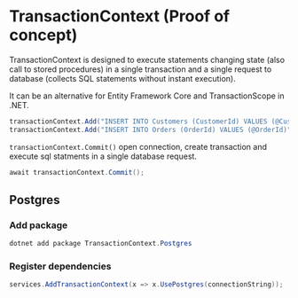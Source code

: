 # TransactionContext (Proof of concept)
TransactionContext is designed to execute statements changing state (also call to stored procedures) in a single transaction and a single request to database (collects SQL statements without instant execution). 

It can be an alternative for Entity Framework Core and TransactionScope in .NET.     

```csharp
transactionContext.Add("INSERT INTO Customers (CustomerId) VALUES (@CustomerId)", new { CustomerId = Guid.NewGuid() });
transactionContext.Add("INSERT INTO Orders (OrderId) VALUES (@OrderId)", new { OrderId = Guid.NewGuid() });
```

`transactionContext.Commit()` open connection, create transaction and execute sql statments in a single database request.

```csharp
await transactionContext.Commit();
```

## Postgres
### Add package
```csharp
dotnet add package TransactionContext.Postgres
```
### Register dependencies
```csharp
services.AddTransactionContext(x => x.UsePostgres(connectionString));
```
